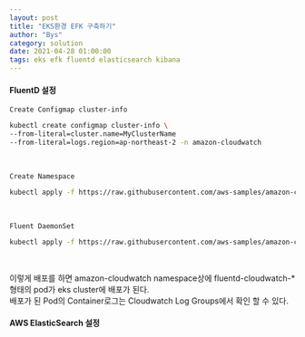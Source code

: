 ```yaml
---
layout: post
title: "EKS환경 EFK 구축하기"
author: "Bys"
category: solution
date: 2021-04-28 01:00:00
tags: eks efk fluentd elasticsearch kibana
---
```


#### FluentD 설정  

`Create Configmap cluster-info`
```bash
kubectl create configmap cluster-info \
--from-literal=cluster.name=MyClusterName
--from-literal=logs.region=ap-northeast-2 -n amazon-cloudwatch
```
<br>

`Create Namespace`
```bash
kubectl apply -f https://raw.githubusercontent.com/aws-samples/amazon-cloudwatch-container-insights/latest/k8s-deployment-manifest-templates/deployment-mode/daemonset/container-insights-monitoring/cloudwatch-namespace.yaml
```
<br>


`Fluent DaemonSet `
```bash
kubectl apply -f https://raw.githubusercontent.com/aws-samples/amazon-cloudwatch-container-insights/latest/k8s-deployment-manifest-templates/deployment-mode/daemonset/container-insights-monitoring/fluentd/fluentd.yaml
```
<br>

이렇게 배포를 하면 amazon-cloudwatch namespace상에 fluentd-cloudwatch-* 형태의 pod가 eks cluster에 배포가 된다.  
배포가 된 Pod의 Container로그는 Cloudwatch Log Groups에서 확인 할 수 있다.  


#### AWS ElasticSearch 설정  
